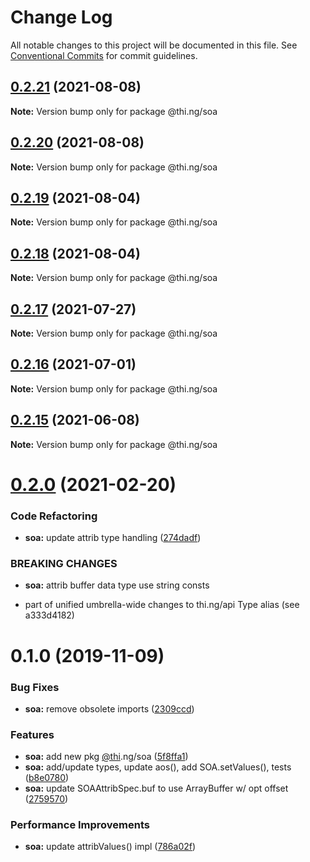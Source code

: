 # Change Log

All notable changes to this project will be documented in this file.
See [Conventional Commits](https://conventionalcommits.org) for commit guidelines.

## [0.2.21](https://github.com/thi-ng/umbrella/compare/@thi.ng/soa@0.2.20...@thi.ng/soa@0.2.21) (2021-08-08)

**Note:** Version bump only for package @thi.ng/soa





## [0.2.20](https://github.com/thi-ng/umbrella/compare/@thi.ng/soa@0.2.19...@thi.ng/soa@0.2.20) (2021-08-08)

**Note:** Version bump only for package @thi.ng/soa





## [0.2.19](https://github.com/thi-ng/umbrella/compare/@thi.ng/soa@0.2.18...@thi.ng/soa@0.2.19) (2021-08-04)

**Note:** Version bump only for package @thi.ng/soa





## [0.2.18](https://github.com/thi-ng/umbrella/compare/@thi.ng/soa@0.2.17...@thi.ng/soa@0.2.18) (2021-08-04)

**Note:** Version bump only for package @thi.ng/soa





## [0.2.17](https://github.com/thi-ng/umbrella/compare/@thi.ng/soa@0.2.16...@thi.ng/soa@0.2.17) (2021-07-27)

**Note:** Version bump only for package @thi.ng/soa





## [0.2.16](https://github.com/thi-ng/umbrella/compare/@thi.ng/soa@0.2.15...@thi.ng/soa@0.2.16) (2021-07-01)

**Note:** Version bump only for package @thi.ng/soa





## [0.2.15](https://github.com/thi-ng/umbrella/compare/@thi.ng/soa@0.2.14...@thi.ng/soa@0.2.15) (2021-06-08)

**Note:** Version bump only for package @thi.ng/soa





# [0.2.0](https://github.com/thi-ng/umbrella/compare/@thi.ng/soa@0.1.47...@thi.ng/soa@0.2.0) (2021-02-20)


### Code Refactoring

* **soa:** update attrib type handling ([274dadf](https://github.com/thi-ng/umbrella/commit/274dadf2507ac4daeea59c53a0f408343d582d8e))


### BREAKING CHANGES

* **soa:** attrib buffer data type use string consts

- part of unified umbrella-wide changes to thi.ng/api Type alias
  (see a333d4182)





# 0.1.0 (2019-11-09)

### Bug Fixes

* **soa:** remove obsolete imports ([2309ccd](https://github.com/thi-ng/umbrella/commit/2309ccd6e581b6f385f4a2720fd2ad5cfb8a0d79))

### Features

* **soa:** add new pkg [@thi](https://github.com/thi).ng/soa ([5f8ffa1](https://github.com/thi-ng/umbrella/commit/5f8ffa175fabc4518f6b931c8c57473ea8ab1a74))
* **soa:** add/update types, update aos(), add SOA.setValues(), tests ([b8e0780](https://github.com/thi-ng/umbrella/commit/b8e07806427041a7ef3413ca47357e3360f6a4c8))
* **soa:** update SOAAttribSpec.buf to use ArrayBuffer w/ opt offset ([2759570](https://github.com/thi-ng/umbrella/commit/27595700ce0df21258dad58e18abf98b8ddb7c30))

### Performance Improvements

* **soa:** update attribValues() impl ([786a02f](https://github.com/thi-ng/umbrella/commit/786a02f66fd0f50e678f3eb048964fadf293db3f))
